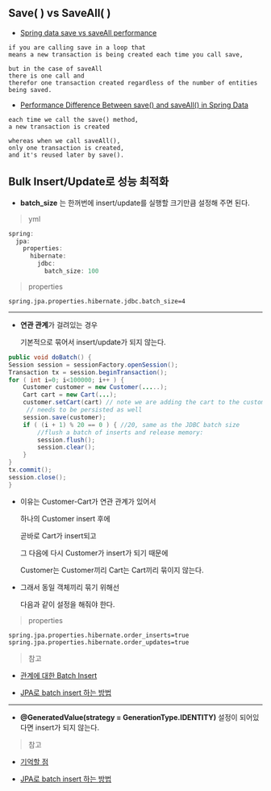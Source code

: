 

## Save( ) vs SaveAll( )

* [Spring data save vs saveAll performance](https://stackoverflow.com/questions/49869277/spring-data-save-vs-saveall-performance)

```
if you are calling save in a loop that 
means a new transaction is being created each time you call save,

but in the case of saveAll 
there is one call and 
therefor one transaction created regardless of the number of entities being saved.
```

* [Performance Difference Between save() and saveAll() in Spring Data](https://www.baeldung.com/spring-data-save-saveall)

```
each time we call the save() method, 
a new transaction is created

whereas when we call saveAll(),
only one transaction is created, 
and it's reused later by save().
```






## Bulk Insert/Update로 성능 최적화

* **batch_size** 는 한꺼번에 insert/update를 실행할 크기만큼 설정해 주면 된다.

> yml

``` java
spring:
  jpa:
    properties:
      hibernate:
        jdbc:
          batch_size: 100
```


> properties

```
spring.jpa.properties.hibernate.jdbc.batch_size=4
```

---

* **연관 관계**가 걸려있는 경우

  기본적으로 묶어서 insert/update가 되지 않는다.
  
``` java
public void doBatch() {
Session session = sessionFactory.openSession();
Transaction tx = session.beginTransaction();
for ( int i=0; i<100000; i++ ) {
    Customer customer = new Customer(.....);
    Cart cart = new Cart(...);
    customer.setCart(cart) // note we are adding the cart to the customer, so this object
     // needs to be persisted as well
    session.save(customer);
    if ( (i + 1) % 20 == 0 ) { //20, same as the JDBC batch size
        //flush a batch of inserts and release memory:
        session.flush();
        session.clear();
    }
}
tx.commit();
session.close();
}
```

* 이유는 Customer-Cart가 연관 관계가 있어서 

  하나의 Customer insert 후에 
  
  곧바로 Cart가 insert되고 
  
  그 다음에 다시 Customer가 insert가 되기 때문에 
  
  Customer는 Customer끼리 Cart는 Cart끼리 묶이지 않는다.
  
* 그래서 동일 객체끼리 묶기 위해선 

  다음과 같이 설정을 해줘야 한다.

> properties

```
spring.jpa.properties.hibernate.order_inserts=true
spring.jpa.properties.hibernate.order_updates=true
```

> 참고

* [관계에 대한 Batch Insert](https://kwonnam.pe.kr/wiki/java/hibernate/batch#%EA%B4%80%EA%B3%84%EC%97%90_%EB%8C%80%ED%95%9C_batch_insert)

* [JPA로 batch insert 하는 방법](https://ohgym.tistory.com/48)


---


* **@GeneratedValue(strategy = GenerationType.IDENTITY)** 설정이 되어있다면 insert가 되지 않는다.

> 참고

* [기억할 점](https://kwonnam.pe.kr/wiki/java/hibernate/batch#%EA%B8%B0%EC%96%B5%ED%95%A0_%EC%A0%90)

* [JPA로 batch insert 하는 방법](https://ohgym.tistory.com/48)


